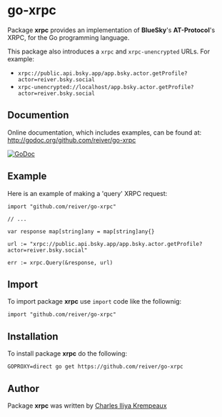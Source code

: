 # go-xrpc

Package **xrpc** provides an implementation of **BlueSky**'s **AT-Protocol**'s XRPC, for the Go programming language.

This package also introduces a `xrpc` and `xrpc-unencrypted` URLs.
For example:

* `xrpc://public.api.bsky.app/app.bsky.actor.getProfile?actor=reiver.bsky.social`
* `xrpc-unencrypted://localhost/app.bsky.actor.getProfile?actor=reiver.bsky.social`

## Documention

Online documentation, which includes examples, can be found at: http://godoc.org/github.com/reiver/go-xrpc

[![GoDoc](https://godoc.org/github.com/reiver/go-xrpc?status.svg)](https://godoc.org/github.com/reiver/go-xrpc)

## Example

Here is an example of making a 'query' XRPC request:

```golang
import "github.com/reiver/go-xrpc"

// ...

var response map[string]any = map[string]any{}

url := "xrpc://public.api.bsky.app/app.bsky.actor.getProfile?actor=reiver.bsky.social"

err := xrpc.Query(&response, url)
```

## Import

To import package **xrpc** use `import` code like the follownig:
```
import "github.com/reiver/go-xrpc"
```

## Installation

To install package **xrpc** do the following:
```
GOPROXY=direct go get https://github.com/reiver/go-xrpc
```

## Author

Package **xrpc** was written by [Charles Iliya Krempeaux](http://reiver.link)
